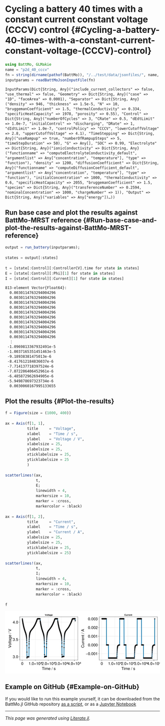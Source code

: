 


# Cycling a battery 40 times with a constant current constant voltage (CCCV) control {#Cycling-a-battery-40-times-with-a-constant-current-constant-voltage-(CCCV)-control}

```julia
using BattMo, GLMakie
name = "p2d_40_cccv"
fn = string(dirname(pathof(BattMo)), "/../test/data/jsonfiles/", name, ".json")
inputparams = readBattMoJsonInputFile(fn)
```


```
InputParams(Dict{String, Any}("include_current_collectors" => false, "use_thermal" => false, "Geometry" => Dict{String, Any}("case" => "1D", "faceArea" => 0.0001), "Separator" => Dict{String, Any}("density" => 946, "thickness" => 1.5e-5, "N" => 10, "bruggemanCoefficient" => 1.5, "thermalConductivity" => 0.334, "specificHeatCapacity" => 1978, "porosity" => 0.55), "Control" => Dict{String, Any}("numberOfCycles" => 3, "CRate" => 0.5, "dEdtLimit" => 1.0e-7, "initialControl" => "discharging", "DRate" => 1, "dIdtLimit" => 1.0e-7, "controlPolicy" => "CCCV", "lowerCutoffVoltage" => 2.8, "upperCutoffVoltage" => 4.1), "TimeStepping" => Dict{String, Any}("useRampup" => true, "numberOfRampupSteps" => 5, "timeStepDuration" => 50), "G" => Any[], "SOC" => 0.99, "Electrolyte" => Dict{String, Any}("ionicConductivity" => Dict{String, Any}("functionname" => "computeElectrolyteConductivity_default", "argumentlist" => Any["concentration", "temperature"], "type" => "function"), "density" => 1200, "diffusionCoefficient" => Dict{String, Any}("functionname" => "computeDiffusionCoefficient_default", "argumentlist" => Any["concentration", "temperature"], "type" => "function"), "initialConcentration" => 1000, "thermalConductivity" => 0.6, "specificHeatCapacity" => 2055, "bruggemanCoefficient" => 1.5, "species" => Dict{String, Any}("transferenceNumber" => 0.2594, "nominalConcentration" => 1000, "chargeNumber" => 1)), "Output" => Dict{String, Any}("variables" => Any["energy"])…))
```


## Run base case and plot the results against BattMo-MRST reference {#Run-base-case-and-plot-the-results-against-BattMo-MRST-reference}

```julia
output = run_battery(inputparams);

states = output[:states]

t = [state[:Control][:ControllerCV].time for state in states]
E = [state[:Control][:Phi][1] for state in states]
I = [state[:Control][:Current][1] for state in states]
```


```
813-element Vector{Float64}:
  0.0030114763294004296
  0.0030114763294004296
  0.0030114763294004296
  0.0030114763294004296
  0.0030114763294004296
  0.0030114763294004296
  0.0030114763294004296
  0.0030114763294004296
  0.0030114763294004296
  0.0030114763294004296
  ⋮
 -1.0969813367932491e-5
 -1.0037165351451463e-5
 -9.18938381475013e-6
 -8.417612184836037e-6
 -7.714137718397524e-6
 -7.072206406452961e-6
 -6.485872962694905e-6
 -5.949878697323734e-6
  0.0030060167995133655
```


## Plot the results {#Plot-the-results}

```julia
f = Figure(size = (1000, 400))

ax = Axis(f[1, 1],
          title     = "Voltage",
          xlabel    = "Time / s",
          ylabel    = "Voltage / V",
          xlabelsize = 25,
          ylabelsize = 25,
          xticklabelsize = 25,
          yticklabelsize = 25
          )

scatterlines!(ax,
              t,
              E;
              linewidth = 4,
              markersize = 10,
              marker = :cross,
              markercolor = :black)

ax = Axis(f[1, 2],
          title     = "Current",
          xlabel    = "Time / s",
          ylabel    = "Current / A",
          xlabelsize = 25,
          ylabelsize = 25,
          xticklabelsize = 25,
          yticklabelsize = 25)

scatterlines!(ax,
              t,
              I;
              linewidth = 4,
              markersize = 10,
              marker = :cross,
              markercolor = :black)

f
```

![](pcnmuuv.jpeg)

## Example on GitHub {#Example-on-GitHub}

If you would like to run this example yourself, it can be downloaded from the BattMo.jl GitHub repository [as a script](https://https://github.com/BattMoTeam/BattMo.jl/blob/main/examples/example_cycle.jl), or as a [Jupyter Notebook](https://https://github.com/BattMoTeam/BattMo.jl/blob/gh-pages/dev/final_site/notebooks/example_cycle.ipynb)


---


_This page was generated using [Literate.jl](https://github.com/fredrikekre/Literate.jl)._
